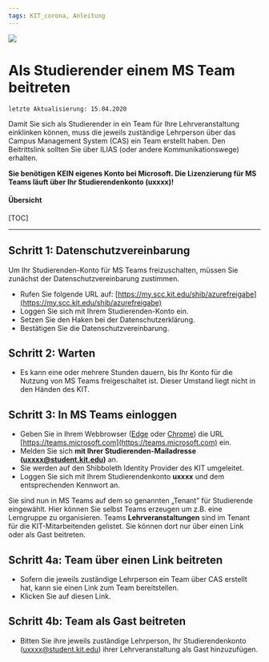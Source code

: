 ```yaml
---
tags: KIT_corona, Anleitung
---
```

![](https://i.imgur.com/eAg9Fgb.png)

# Als Studierender einem MS Team beitreten
```
letzte Aktualisierung: 15.04.2020
```
Damit Sie sich als Studierender in ein Team für Ihre Lehrveranstaltung einklinken können, muss die jeweils zuständige Lehrperson über das Campus Management System (CAS) ein Team erstellt haben. Den Beitrittslink sollten Sie über ILIAS (oder andere Kommunikationswege) erhalten.

**Sie benötigen KEIN eigenes Konto bei Microsoft. Die Lizenzierung für MS Teams läuft über Ihr Studierendenkonto (uxxxx)!**


#### Übersicht
[TOC]

---

## Schritt 1: Datenschutzvereinbarung
Um Ihr Studierenden-Konto für MS Teams freizuschalten, müssen Sie zunächst der Datenschutzvereinbarung zustimmen.
* Rufen Sie folgende URL auf: [https://my.scc.kit.edu/shib/azurefreigabe](https://my.scc.kit.edu/shib/azurefreigabe)
* Loggen Sie sich mit Ihrem Studierenden-Konto ein.
* Setzen Sie den Haken bei der Datenschutzerklärung.
* Bestätigen Sie die Datenschutzvereinbarung.

## Schritt 2: Warten
* Es kann eine oder mehrere Stunden dauern, bis Ihr Konto für die Nutzung von MS Teams freigeschaltet ist. Dieser Umstand liegt nicht in den Händen des KIT. 

## Schritt 3: In MS Teams einloggen
* Geben Sie in Ihrem Webbrowser ([Edge](https://www.microsoft.com/de-de/edge) oder [Chrome](https://www.google.com/chrome/)) die URL [https://teams.microsoft.com](https://teams.microsoft.com) ein.
* Melden Sie sich **mit Ihrer Studierenden-Mailadresse (uxxxx@student.kit.edu)** an.
* Sie werden auf den Shibboleth Identity Provider des KIT umgeleitet.
* Loggen Sie sich mit Ihrem Studierendenkonto **uxxxx** und dem entsprechenden Kennwort an.

Sie sind nun in MS Teams auf dem so genannten „Tenant” für Studierende eingewählt. Hier können Sie selbst Teams erzeugen um z.B. eine Lerngruppe zu organisieren.
Teams **Lehrveranstaltungen** sind im Tenant für die KIT-Mitarbeitenden gelistet. Sie können dort nur über einen Link oder als Gast beitreten.

## Schritt 4a: Team über einen Link beitreten
* Sofern die jeweils zuständige Lehrperson ein Team über CAS erstellt hat, kann sie einen Link zum Team bereitstellen.
* Klicken Sie auf diesen Link.


## Schritt 4b: Team als Gast beitreten
* Bitten Sie ihre jeweils zuständige Lehrperson, Ihr Studierendenkonto (uxxxx@student.kit.edu) ihrer Lehrveranstaltung als Gast hinzuzufügen.
